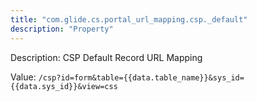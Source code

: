 ```yaml
---
title: "com.glide.cs.portal_url_mapping.csp._default"
description: "Property"
---
```


Description: CSP Default Record URL Mapping

Value: `/csp?id=form&table={{data.table_name}}&sys_id={{data.sys_id}}&view=css`